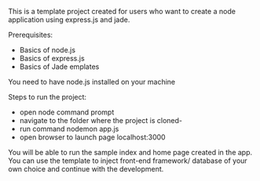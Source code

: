 This is a template project created for users who want to create a node application using express.js and jade.

Prerequisites:
- Basics of node.js
- Basics of express.js
- Basics of Jade emplates

You need to have node.js installed on your machine

Steps to run the project:
- open node command prompt
- navigate to the folder where the project is cloned-
- run command nodemon app.js
- open browser to launch page localhost:3000

You will be able to run the sample index and home page created in the app.
You can use the template to inject front-end framework/ database of your own choice and continue with the development.
